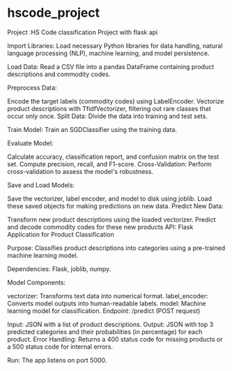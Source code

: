 # hscode_project
Project :HS Code classification Project with flask api

Import Libraries: Load necessary Python libraries for data handling, natural language processing (NLP), machine learning, and model persistence.

Load Data: Read a CSV file into a pandas DataFrame containing product descriptions and commodity codes.

Preprocess Data:

Encode the target labels (commodity codes) using LabelEncoder.
Vectorize product descriptions with TfidfVectorizer, filtering out rare classes that occur only once.
Split Data: Divide the data into training and test sets.

Train Model: Train an SGDClassifier using the training data.

Evaluate Model:

Calculate accuracy, classification report, and confusion matrix on the test set.
Compute precision, recall, and F1-score.
Cross-Validation: Perform cross-validation to assess the model's robustness.

Save and Load Models:

Save the vectorizer, label encoder, and model to disk using joblib.
Load these saved objects for making predictions on new data.
Predict New Data:

Transform new product descriptions using the loaded vectorizer.
Predict and decode commodity codes for these new products
API:
Flask Application for Product Classification

Purpose: Classifies product descriptions into categories using a pre-trained machine learning model.

Dependencies: Flask, joblib, numpy.

Model Components:

vectorizer: Transforms text data into numerical format.
label_encoder: Converts model outputs into human-readable labels.
model: Machine learning model for classification.
Endpoint: /predict (POST request)

Input: JSON with a list of product descriptions.
Output: JSON with top 3 predicted categories and their probabilities (in percentage) for each product.
Error Handling: Returns a 400 status code for missing products or a 500 status code for internal errors.

Run: The app listens on port 5000.
